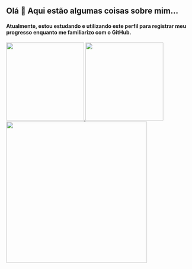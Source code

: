 ## Olá 👋 Aqui estão algumas coisas sobre mim...
#### Atualmente, estou estudando e utilizando este perfil para registrar meu progresso enquanto me familiarizo com o GitHub.
<div>
  
<a href="https://github.com/Ricardo7c">
  <img height="210em" src="https://github-readme-stats.vercel.app/api?username=ricardo7c&show_icons=true&theme=transparent&custom_title=Meu%20status&title_color=ffffff&text_color=ffffff&icon_color=ffffff&hide_border=true&rank_icon=default"/>
  
  <img height="210em" src="https://github-readme-stats.vercel.app/api/top-langs/?username=ricardo7c&layout=compact&theme=transparent&title_color=ffffff&text_color=ffffff&custom_title=Linguagens%20mais%20usadas&hide_border=true&hide_progress=false"/>


<img height="380em" src="https://github-readme-activity-graph.vercel.app/graph?username=Ricardo7c&theme=github-compact&height=380&hide_border=true&bg_color=0D1117&custom_title=Meu%20grafico%20de%20atividade&title_color=ffffff&color=ffffff&point=3572A5&line=3572A5&grid=true"/>

<!--[![Ashutosh's github activity graph](https://github-readme-activity-graph.vercel.app/graph?username=Ricardo7c&theme=github-compact&height=300&hide_border=true&bg_color=0D1117&custom_title=Meu%20grafico%20de%20atividade&title_color=ffffff&color=ffffff&point=3572A5&line=3572A5&grid=true)](https://github.com/ashutosh00710/github-readme-activity-graph) -->

</a>
</div>
